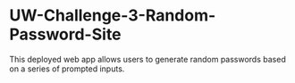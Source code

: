 # UW-Challenge-3-Random-Password-Site

This deployed web app allows users to generate random passwords based on a series of prompted inputs. 
